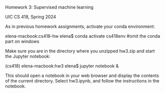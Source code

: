 Homework 3: Supervised machine learning

UIC CS 418, Spring 2024

As in previous homework assignments, activate your conda environment:

elena-macbook:cs418-hw elena$ conda activate cs418env   #omit the conda part on windows

Make sure you are in the directory where you unzipped hw3.zip and start the Jupyter notebook:

(cs418) elena-macbook:hw3 elena$ jupyter notebook &

This should open a notebook in your web browser and display the contents of the current directory. Select hw3.ipynb, and follow the instructions in the notebook.



